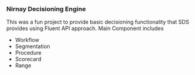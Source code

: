 ### Nirnay Decisioning Engine

This was a fun project to provide basic decisioning functionality that SDS provides using Fluent API approach. Main Component includes

- Workflow
- Segmentation
- Procedure
- Scorecard
- Range
